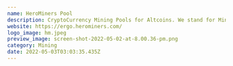 ```yaml
---
name: HeroMiners Pool
description: CryptoCurrency Mining Pools for Altcoins. We stand for Miners!
website: https://ergo.herominers.com/
logo_image: hm.jpeg
preview_image: screen-shot-2022-05-02-at-8.00.36-pm.png
category: Mining
date: 2022-05-03T03:03:35.435Z
---
```

